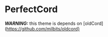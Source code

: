 # PerfectCord

***WARNING:*** this theme is depends on [oldCord](https://github.com/milbits/oldcord}
